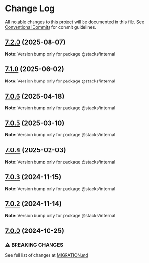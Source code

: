 # Change Log

All notable changes to this project will be documented in this file.
See [Conventional Commits](https://conventionalcommits.org) for commit guidelines.

## [7.2.0](https://github.com/hirosystems/stacks.js/compare/v7.1.2...v7.2.0) (2025-08-07)

**Note:** Version bump only for package @stacks/internal





## [7.1.0](https://github.com/hirosystems/stacks.js/compare/v7.0.6...v7.1.0) (2025-06-02)

**Note:** Version bump only for package @stacks/internal





## [7.0.6](https://github.com/hirosystems/stacks.js/compare/v7.0.5...v7.0.6) (2025-04-18)

**Note:** Version bump only for package @stacks/internal





## [7.0.5](https://github.com/hirosystems/stacks.js/compare/v7.0.4...v7.0.5) (2025-03-10)

**Note:** Version bump only for package @stacks/internal





## [7.0.4](https://github.com/hirosystems/stacks.js/compare/v7.0.2...v7.0.4) (2025-02-03)

**Note:** Version bump only for package @stacks/internal





## [7.0.3](https://github.com/hirosystems/stacks.js/compare/v7.0.2...v7.0.3) (2024-11-15)

**Note:** Version bump only for package @stacks/internal





## [7.0.2](https://github.com/hirosystems/stacks.js/compare/v7.0.1...v7.0.2) (2024-11-14)

**Note:** Version bump only for package @stacks/internal





## [7.0.0](https://github.com/hirosystems/stacks.js/compare/v6.17.0...v7.0.0) (2024-10-25)

### ⚠ BREAKING CHANGES

See full list of changes at [MIGRATION.md](https://github.com/hirosystems/stacks.js/blob/main/.github/MIGRATION.md)
